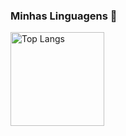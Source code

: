 ### Minhas Linguagens 📝

<p align="left">
  <a href="https://github.com/anuraghazra/github-readme-stats">
    <img alt="Top Langs" height="150px" src="https://github-readme-stats.vercel.app/api/top-langs/?username=KamillaRosa1
&layout=compact&langs_count=10&theme=transparent&hide=html,css&bg_color=0D1117&title_color=FFB000&text_color=C9D1D9"/>
  </a>
</p>


<!--
**KamillaRosa1/KamillaRosa1** is a ✨ _special_ ✨ repository because its `README.md` (this file) appears on your GitHub profile.

Here are some ideas to get you started:

- 🔭 I’m currently working on ... 
- 🌱 I’m currently learning ...
- 👯 I’m looking to collaborate on ...
- 🤔 I’m looking for help with ...
- 💬 Ask me about ...
- 📫 How to reach me: ...
- 😄 Pronouns: ...
- ⚡ Fun fact: ...
-->
